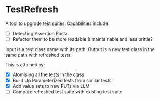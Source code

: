 # TestRefresh
A tool to upgrade test suites. Capabilities include:
- [ ] Detecting Assertion Pasta
- [ ] Refactor them to be more readable & maintainable and less brittle?

Input is a test class name with its path. Output is a new test class in the same path with refreshed tests. 

This is attained by: 
- [x] Atomising all the tests in the class
- [x] Build Up Parameterized tests from similar tests
- [x] Add value sets to new PUTs via LLM
- [ ] Compare refreshed test suite with existing test suite
